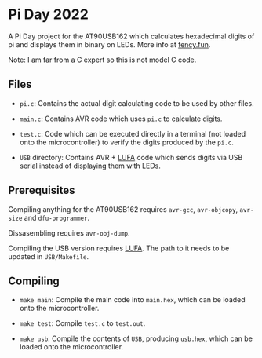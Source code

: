 # Pi Day 2022

A Pi Day project for the AT90USB162 which calculates hexadecimal digits of pi
and displays them in binary on LEDs. More info at
[fency.fun](https://fency.fun).

Note: I am far from a C expert so this is not model C code.

## Files

* `pi.c`: Contains the actual digit calculating code to be used by other files.

* `main.c`: Contains AVR code which uses `pi.c` to calculate digits.

* `test.c`: Code which can be executed directly in a terminal (not loaded
onto the microcontroller) to verify the digits produced by the `pi.c`.

* `USB` directory: Contains AVR +
[LUFA](http://www.fourwalledcubicle.com/LUFA.php) code which sends digits via
USB serial instead of displaying them with LEDs.

## Prerequisites

Compiling anything for the AT90USB162 requires `avr-gcc`, `avr-objcopy`,
`avr-size` and `dfu-programmer`.

Dissasembling requires `avr-obj-dump`.

Compiling the USB version requires
[LUFA](http://www.fourwalledcubicle.com/LUFA.php). The path to it needs to be
updated in `USB/Makefile`.

## Compiling

* `make main`: Compile the main code into `main.hex`, which can be loaded onto
the microcontroller.

* `make test`: Compile `test.c` to `test.out`.

* `make usb`: Compile the contents of `USB`, producing `usb.hex`, which can be
loaded onto the microcontroller.